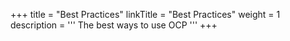 +++
title = "Best Practices"
linkTitle = "Best Practices"
weight = 1
description = '''
The best ways to use OCP
'''
+++